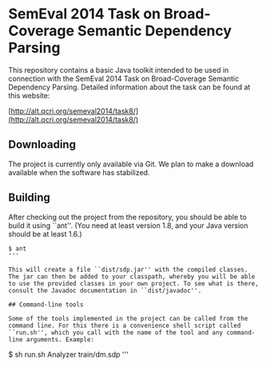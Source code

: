# SemEval 2014 Task on Broad-Coverage Semantic Dependency Parsing

This repository contains a basic Java toolkit intended to be used in connection with the SemEval 2014 Task on Broad-Coverage Semantic Dependency Parsing. Detailed information about the task can be found at this website:

[http://alt.qcri.org/semeval2014/task8/](http://alt.qcri.org/semeval2014/task8/)

## Downloading

The project is currently only available via Git. We plan to make a download available when the software has stabilized.

## Building

After checking out the project from the repository, you should be able to build it using ``ant''. (You need at least version 1.8, and your Java version should be at least 1.6.)

```
$ ant
'''

This will create a file ``dist/sdp.jar'' with the compiled classes. The jar can then be added to your classpath, whereby you will be able to use the provided classes in your own project. To see what is there, consult the Javadoc documentation in ``dist/javadoc''.

## Command-line tools

Some of the tools implemented in the project can be called from the command line. For this there is a convenience shell script called ``run.sh'', which you call with the name of the tool and any command-line arguments. Example:

```
$ sh run.sh Analyzer train/dm.sdp
'''
